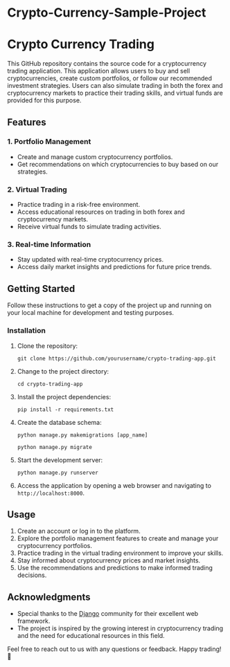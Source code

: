 # Crypto-Currency-Sample-Project
# Crypto Currency Trading

This GitHub repository contains the source code for a cryptocurrency trading application. This application allows users to buy and sell cryptocurrencies,
create custom portfolios, or follow our recommended investment strategies. Users can also simulate trading in both the forex and cryptocurrency markets to practice their trading skills,
and virtual funds are provided for this purpose.

## Features

### 1. Portfolio Management
- Create and manage custom cryptocurrency portfolios.
- Get recommendations on which cryptocurrencies to buy based on our strategies.

### 2. Virtual Trading
- Practice trading in a risk-free environment.
- Access educational resources on trading in both forex and cryptocurrency markets.
- Receive virtual funds to simulate trading activities.

### 3. Real-time Information
- Stay updated with real-time cryptocurrency prices.
- Access daily market insights and predictions for future price trends.

## Getting Started

Follow these instructions to get a copy of the project up and running on your local machine for development and testing purposes.

### Installation

1. Clone the repository:

   ```shell
   git clone https://github.com/yourusername/crypto-trading-app.git
   ```

2. Change to the project directory:

   ```shell
   cd crypto-trading-app
   ```

3. Install the project dependencies:

   ```shell
   pip install -r requirements.txt
   ```

4. Create the database schema:

   ```shell
   python manage.py makemigrations [app_name]

   python manage.py migrate
   ```

5. Start the development server:

   ```shell
   python manage.py runserver
   ```

6. Access the application by opening a web browser and navigating to `http://localhost:8000`.

## Usage

1. Create an account or log in to the platform.
2. Explore the portfolio management features to create and manage your cryptocurrency portfolios.
3. Practice trading in the virtual trading environment to improve your skills.
4. Stay informed about cryptocurrency prices and market insights.
5. Use the recommendations and predictions to make informed trading decisions.


## Acknowledgments

- Special thanks to the [Django](https://www.djangoproject.com/) community for their excellent web framework.
- The project is inspired by the growing interest in cryptocurrency trading and the need for educational resources in this field.

Feel free to reach out to us with any questions or feedback. Happy trading! 🚀
